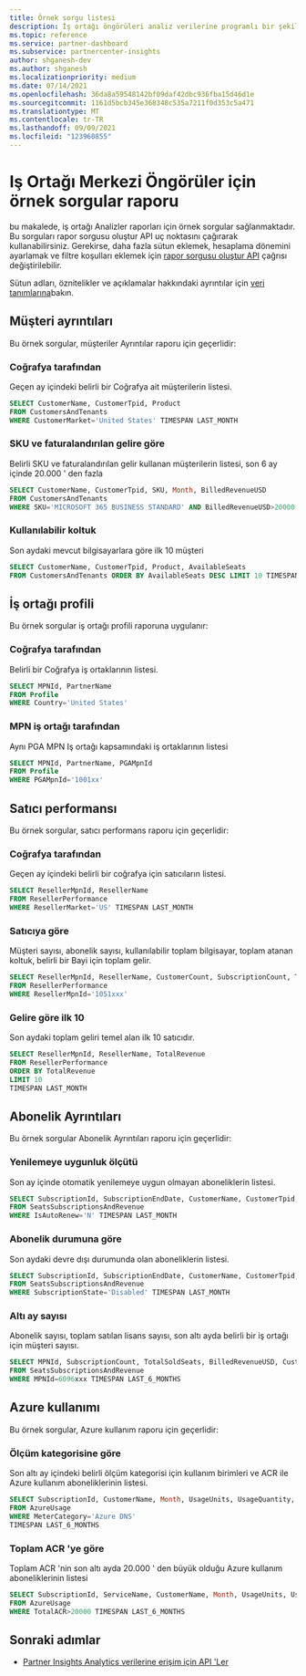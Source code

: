 ```yaml
---
title: Örnek sorgu listesi
description: İş ortağı öngörüleri analiz verilerine programlı bir şekilde erişmek için örnek sorguları kullanın.
ms.topic: reference
ms.service: partner-dashboard
ms.subservice: partnercenter-insights
author: shganesh-dev
ms.author: shganesh
ms.localizationpriority: medium
ms.date: 07/14/2021
ms.openlocfilehash: 36da8a59548142bf09daf42dbc936fba15d46d1e
ms.sourcegitcommit: 1161d5bcb345e368348c535a7211f0d353c5a471
ms.translationtype: MT
ms.contentlocale: tr-TR
ms.lasthandoff: 09/09/2021
ms.locfileid: "123960855"
---
```

# <a name="sample-queries-for-partner-center-insights-report"></a>Iş Ortağı Merkezi Öngörüler için örnek sorgular raporu

bu makalede, iş ortağı Analizler raporları için örnek sorgular sağlanmaktadır. Bu sorguları rapor sorgusu oluştur API uç noktasını çağırarak kullanabilirsiniz. Gerekirse, daha fazla sütun eklemek, hesaplama dönemini ayarlamak ve filtre koşulları eklemek için [rapor sorgusu oluştur API](insights-programmatic-access-paradigm.md#create-report-query-api) çağrısı değiştirilebilir.

Sütun adları, öznitelikler ve açıklamalar hakkındaki ayrıntılar için [veri tanımlarına](insights-data-definitions.md)bakın.

## <a name="customer-details"></a>Müşteri ayrıntıları

Bu örnek sorgular, müşteriler Ayrıntılar raporu için geçerlidir:

### <a name="by-geography"></a>Coğrafya tarafından

Geçen ay içindeki belirli bir Coğrafya ait müşterilerin listesi.

```sql
SELECT CustomerName, CustomerTpid, Product 
FROM CustomersAndTenants 
WHERE CustomerMarket='United States' TIMESPAN LAST_MONTH
```

### <a name="by-sku-and-billed-revenue"></a>SKU ve faturalandırılan gelire göre

Belirli SKU ve faturalandırılan gelir kullanan müşterilerin listesi, son 6 ay içinde 20.000 ' den fazla

```sql
SELECT CustomerName, CustomerTpid, SKU, Month, BilledRevenueUSD 
FROM CustomersAndTenants 
WHERE SKU='MICROSOFT 365 BUSINESS STANDARD' AND BilledRevenueUSD>20000 TIMESPAN LAST_6_MONTHS
```

### <a name="by-available-seats"></a>Kullanılabilir koltuk

Son aydaki mevcut bilgisayarlara göre ilk 10 müşteri

```sql
SELECT CustomerName, CustomerTpid, Product, AvailableSeats 
FROM CustomersAndTenants ORDER BY AvailableSeats DESC LIMIT 10 TIMESPAN LAST_MONTH
```

## <a name="partner-profile"></a>İş ortağı profili

Bu örnek sorgular iş ortağı profili raporuna uygulanır:

### <a name="by-geography"></a>Coğrafya tarafından

Belirli bir Coğrafya iş ortaklarının listesi.

```sql
SELECT MPNId, PartnerName 
FROM Profile 
WHERE Country='United States'
```

### <a name="by-mpn-partner"></a>MPN iş ortağı tarafından

Aynı PGA MPN Iş ortağı kapsamındaki iş ortaklarının listesi

```sql
SELECT MPNId, PartnerName, PGAMpnId 
FROM Profile 
WHERE PGAMpnId='1001xx'
```

## <a name="reseller-performance"></a>Satıcı performansı

Bu örnek sorgular, satıcı performans raporu için geçerlidir:

### <a name="by-geography"></a>Coğrafya tarafından

Geçen ay içindeki belirli bir coğrafya için satıcıların listesi.

```sql
SELECT ResellerMpnId, ResellerName 
FROM ResellerPerformance 
WHERE ResellerMarket='US' TIMESPAN LAST_MONTH
```

### <a name="by-reseller"></a>Satıcıya göre

Müşteri sayısı, abonelik sayısı, kullanılabilir toplam bilgisayar, toplam atanan koltuk, belirli bir Bayi için toplam gelir.

```sql
SELECT ResellerMpnId, ResellerName, CustomerCount, SubscriptionCount, TotalAvailableSeats, TotalAssignedSeats, TotalRevenue 
FROM ResellerPerformance 
WHERE ResellerMpnId='1051xxx'
```

### <a name="top-10-by-revenue"></a>Gelire göre ilk 10

Son aydaki toplam geliri temel alan ilk 10 satıcıdır.

```sql
SELECT ResellerMpnId, ResellerName, TotalRevenue 
FROM ResellerPerformance 
ORDER BY TotalRevenue 
LIMIT 10 
TIMESPAN LAST_MONTH
```

## <a name="subscription-details"></a>Abonelik Ayrıntıları

Bu örnek sorgular Abonelik Ayrıntıları raporu için geçerlidir:

### <a name="by-renewal-eligibility"></a>Yenilemeye uygunluk ölçütü

Son ay içinde otomatik yenilemeye uygun olmayan aboneliklerin listesi.

```sql
SELECT SubscriptionId, SubscriptionEndDate, CustomerName, CustomerTpid, Product 
FROM SeatsSubscriptionsAndRevenue 
WHERE IsAutoRenew='N' TIMESPAN LAST_MONTH
```

### <a name="by-subscription-state"></a>Abonelik durumuna göre

Son aydaki devre dışı durumunda olan aboneliklerin listesi.

```sql
SELECT SubscriptionId, SubscriptionEndDate, CustomerName, CustomerTpid, Product 
FROM SeatsSubscriptionsAndRevenue 
WHERE SubscriptionState='Disabled' TIMESPAN LAST_MONTH
```

### <a name="counts-for-six-months"></a>Altı ay sayısı

Abonelik sayısı, toplam satılan lisans sayısı, son altı ayda belirli bir iş ortağı için müşteri sayısı.

```sql
SELECT MPNId, SubscriptionCount, TotalSoldSeats, BilledRevenueUSD, CustomerCount 
FROM SeatsSubscriptionsAndRevenue 
WHERE MPNId=6096xxx TIMESPAN LAST_6_MONTHS
```

## <a name="azure-usage"></a>Azure kullanımı

Bu örnek sorgular, Azure kullanım raporu için geçerlidir:

### <a name="by-meter-category"></a>Ölçüm kategorisine göre

Son altı ay içindeki belirli ölçüm kategorisi için kullanım birimleri ve ACR ile Azure kullanım aboneliklerinin listesi.

```sql
SELECT SubscriptionId, CustomerName, Month, UsageUnits, UsageQuantity, TotalACR 
FROM AzureUsage 
WHERE MeterCategory='Azure DNS' 
TIMESPAN LAST_6_MONTHS
```

### <a name="by-total-acr"></a>Toplam ACR 'ye göre

Toplam ACR 'nin son altı ayda 20.000 ' den büyük olduğu Azure kullanım aboneliklerinin listesi

```sql
SELECT SubscriptionId, ServiceName, CustomerName, Month, UsageUnits, UsageQuantity, TotalACR 
FROM AzureUsage 
WHERE TotalACR>20000 TIMESPAN LAST_6_MONTHS
```

## <a name="next-steps"></a>Sonraki adımlar

- [Partner Insights Analytics verilerine erişim için API 'Ler](insights-programmatic-analytics-available-api.md)